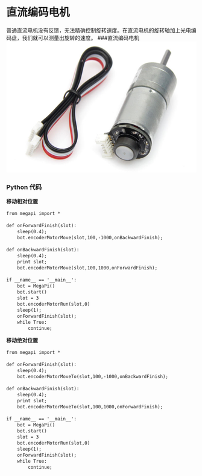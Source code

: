 # 直流编码电机
普通直流电机没有反馈，无法精确控制旋转速度。在直流电机的旋转轴加上光电编码盘，我们就可以测量出旋转的速度。
###直流编码电机
![encoder](encoder_motor.jpg)

### Python 代码
**移动相对位置**
```
from megapi import *

def onForwardFinish(slot):
	sleep(0.4);
	bot.encoderMotorMove(slot,100,-1000,onBackwardFinish);

def onBackwardFinish(slot):
	sleep(0.4);
	print slot;
	bot.encoderMotorMove(slot,100,1000,onForwardFinish);

if __name__ == '__main__':
	bot = MegaPi()
	bot.start()
    slot = 3
	bot.encoderMotorRun(slot,0)
	sleep(1);
	onForwardFinish(slot);
	while True:
		continue;
```
**移动绝对位置**
```
from megapi import *

def onForwardFinish(slot):
	sleep(0.4);
	bot.encoderMotorMoveTo(slot,100,-1000,onBackwardFinish);

def onBackwardFinish(slot):
	sleep(0.4);
	print slot;
	bot.encoderMotorMoveTo(slot,100,1000,onForwardFinish);

if __name__ == '__main__':
	bot = MegaPi()
	bot.start()
    slot = 3
	bot.encoderMotorRun(slot,0)
	sleep(1);
	onForwardFinish(slot);
	while True:
		continue;
```